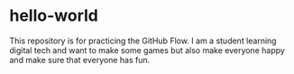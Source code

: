 # hello-world
This repository is for practicing the GitHub Flow. I am a student learning digital tech and want to make some games but also make everyone happy and make sure that everyone has fun.
